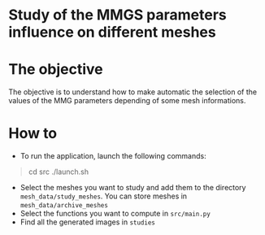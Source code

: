 # Study of the MMGS parameters influence on different meshes

The objective
========

The objective is to understand how to make automatic the selection of the values of the MMG parameters depending of some mesh informations.

How to
========

* To run the application, launch the following commands:
>  cd src
>  ./launch.sh
* Select the meshes you want to study and add them to the directory `mesh_data/study_meshes`. You can store meshes in `mesh_data/archive_meshes`
* Select the functions you want to compute in `src/main.py`
* Find all the generated images in `studies`
